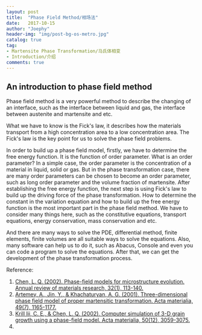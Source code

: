```yaml
---
layout: post
title:  "Phase Field Method/相场法"
date:   2017-10-15
author: "Joephy"
header-img: "img/post-bg-os-metro.jpg"
catalog: true
tag:
- Martensite Phase Transformation/马氏体相变
- Introduction/介绍
comments: true
---
```

An introduction to phase field method
------------

Phase field method is a very powerful method to describe the changing of an interface, such as the interface between liquid and gas, the interface between austenite and martensite and etc.


What we have to know is the Fick's law, it describes how the materials transport from a high concentration area to a low concentration area. The Fick's law is the key point for us to solve the phase field problems. 


In order to build up a phase field model, firstly, we have to determine the free energy function. It is the function of  order parameter. What is an order parameter? In a simple case, the order parameter is the concentration of a material in liquid, solid or gas. But in the phase transformation case, there are many order parameters can be chosen to become an order parameter, such as long order parameter and the volume fraction of martensite. After establishing the free energy function, the next step is using Fick's law to build up the driving force of the phase transformation. How to determine the constant in the variation equation and how to build up the free energy function is the most important part in the phase field method. We have to consider many things here, such as the constitutive equations, transport equations, energy conservation, mass conservation and etc.


And there are many ways to solve the PDE, differential method, finite elements, finite volumes are all suitable ways to solve the equations. Also, many software can help us to do it, such as Abacus, Console and even you can code a program to solve the equations. After that, we can get the development of the phase transformation process. 




Reference:

1. [Chen, L. Q. (2002). Phase-field models for microstructure evolution. Annual review of materials research, 32(1), 113-140.](http://www.annualreviews.org/doi/abs/10.1146/annurev.matsci.32.112001.132041)
2. [Artemev, A., Jin, Y., & Khachaturyan, A. G. (2001). Three-dimensional phase field model of proper martensitic transformation. Acta materialia, 49(7), 1165-1177.](http://www.sciencedirect.com/science/article/pii/S1359645401000210)
3. [Krill Iii, C. E., & Chen, L. Q. (2002). Computer simulation of 3-D grain growth using a phase-field model. Acta materialia, 50(12), 3059-3075.](http://www.sciencedirect.com/science/article/pii/S1359645402000848)
4. 


